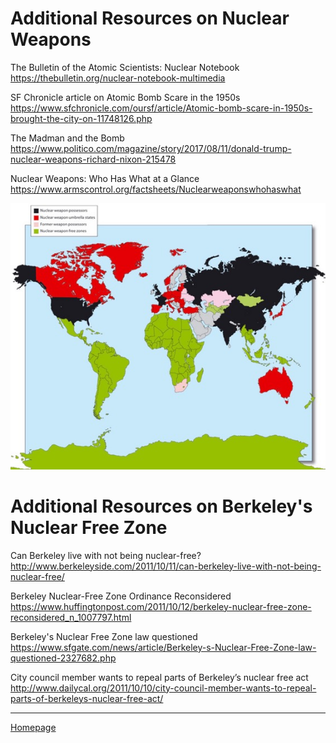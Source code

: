 # Additional Resources on Nuclear Weapons

The Bulletin of the Atomic Scientists: Nuclear Notebook  
<https://thebulletin.org/nuclear-notebook-multimedia>

SF Chronicle article on Atomic Bomb Scare in the 1950s  
<https://www.sfchronicle.com/oursf/article/Atomic-bomb-scare-in-1950s-brought-the-city-on-11748126.php>

The Madman and the Bomb  
<https://www.politico.com/magazine/story/2017/08/11/donald-trump-nuclear-weapons-richard-nixon-215478>

Nuclear Weapons: Who Has What at a Glance  
<https://www.armscontrol.org/factsheets/Nuclearweaponswhohaswhat>

![Nuclear weapon free zones](img/nwf-zones.jpg)

# Additional Resources on Berkeley's Nuclear Free Zone

Can Berkeley live with not being nuclear-free?  
<http://www.berkeleyside.com/2011/10/11/can-berkeley-live-with-not-being-nuclear-free/>

Berkeley Nuclear-Free Zone Ordinance Reconsidered  
<https://www.huffingtonpost.com/2011/10/12/berkeley-nuclear-free-zone-reconsidered_n_1007797.html>

Berkeley's Nuclear Free Zone law questioned  
<https://www.sfgate.com/news/article/Berkeley-s-Nuclear-Free-Zone-law-questioned-2327682.php>

City council member wants to repeal parts of Berkeley’s nuclear free act  
<http://www.dailycal.org/2011/10/10/city-council-member-wants-to-repeal-parts-of-berkeleys-nuclear-free-act/>

---
[Homepage](index.md)
